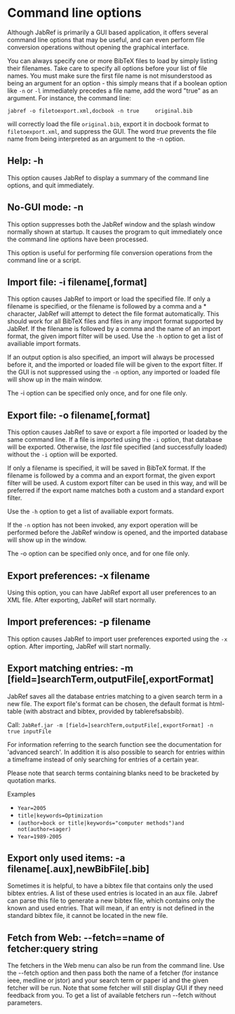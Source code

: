 Command line options
====================

Although JabRef is primarily a GUI based application, it offers several command line options that may be useful, and can even perform file conversion operations without opening the graphical interface.

You can always specify one or more BibTeX files to load by simply listing their filenames. Take care to specify all options before your list of file names. You must make sure the first file name is not misunderstood as being an argument for an option - this simply means that if a boolean option like `-n` or `-l` immediately precedes a file name, add the word "true" as an argument. For instance, the command line:

`jabref -o filetoexport.xml,docbook -n true     original.bib`

will correctly load the file `original.bib`, export it in docbook format to `filetoexport.xml`, and suppress the GUI. The word *true* prevents the file name from being interpreted as an argument to the -n option.

Help: -h
--------

This option causes JabRef to display a summary of the command line options, and quit immediately.

No-GUI mode: -n
---------------

This option suppresses both the JabRef window and the splash window normally shown at startup. It causes the program to quit immediately once the command line options have been processed.

This option is useful for performing file conversion operations from the command line or a script.

Import file: -i filename\[,format\]
-----------------------------------

This option causes JabRef to import or load the specified file. If only a filename is specified, or the filename is followed by a comma and a \* character, JabRef will attempt to detect the file format automatically. This should work for all BibTeX files and files in any import format supported by JabRef. If the filename is followed by a comma and the name of an import format, the given import filter will be used. Use the `-h` option to get a list of availiable import formats.

If an output option is also specified, an import will always be processed before it, and the imported or loaded file will be given to the export filter. If the GUI is not suppressed using the `-n` option, any imported or loaded file will show up in the main window.

The -i option can be specified only once, and for one file only.

Export file: -o filename\[,format\]
-----------------------------------

This option causes JabRef to save or export a file imported or loaded by the same command line. If a file is imported using the `-i` option, that database will be exported. Otherwise, the *last* file specified (and successfully loaded) without the `-i` option will be exported.

If only a filename is specified, it will be saved in BibTeX format. If the filename is followed by a comma and an export format, the given export filter will be used. A custom export filter can be used in this way, and will be preferred if the export name matches both a custom and a standard export filter.

Use the `-h` option to get a list of availiable export formats.

If the `-n` option has not been invoked, any export operation will be performed before the JabRef window is opened, and the imported database will show up in the window.

The -o option can be specified only once, and for one file only.

Export preferences: -x filename
-------------------------------

Using this option, you can have JabRef export all user preferences to an XML file. After exporting, JabRef will start normally.

Import preferences: -p filename
-------------------------------

This option causes JabRef to import user preferences exported using the `-x` option. After importing, JabRef will start normally.

Export matching entries: -m \[field=\]searchTerm,outputFile\[,exportFormat\]
----------------------------------------------------------------------------

JabRef saves all the database entries matching to a given search term in a new file. The export file's format can be chosen, the default format is html-table (with abstract and bibtex, provided by tablerefsabsbib).

Call: `JabRef.jar -m [field=]searchTerm,outputFile[,exportFormat] -n true inputFile`

For information referring to the search function see the documentation for 'advanced search'. In addition it is also possible to search for entries within a timeframe instead of only searching for entries of a certain year.

Please note that search terms containing blanks need to be bracketed by quotation marks.

Examples

-   `Year=2005`
-   `title|keywords=Optimization`
-   `(author=bock or title|keywords="computer methods")and not(author=sager)`
-   `Year=1989-2005`

Export only used items: -a filename\[.aux\],newBibFile\[.bib\]
--------------------------------------------------------------

Sometimes it is helpful, to have a bibtex file that contains only the used bibtex entries. A list of these used entries is located in an aux file. Jabref can parse this file to generate a new bibtex file, which contains only the known and used entries. That will mean, if an entry is not defined in the standard bibtex file, it cannot be located in the new file.

Fetch from Web: --fetch==name of fetcher:query string
-----------------------------------------------------

The fetchers in the Web menu can also be run from the command line. Use the --fetch option and then pass both the name of a fetcher (for instance ieee, medline or jstor) and your search term or paper id and the given fetcher will be run. Note that some fetcher will still display GUI if they need feedback from you. To get a list of available fetchers run --fetch without parameters.

